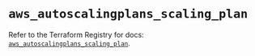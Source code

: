 # `aws_autoscalingplans_scaling_plan`

Refer to the Terraform Registry for docs: [`aws_autoscalingplans_scaling_plan`](https://registry.terraform.io/providers/hashicorp/aws/5.97.0/docs/resources/autoscalingplans_scaling_plan).
